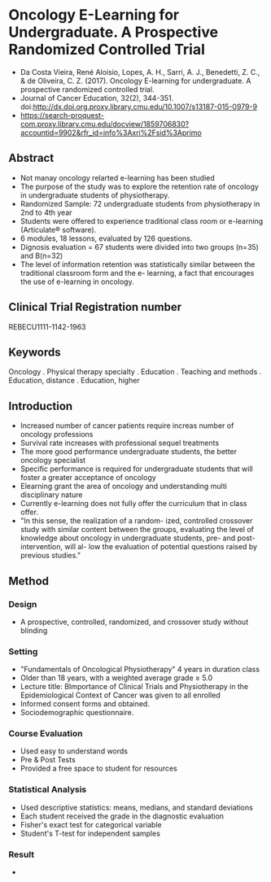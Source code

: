 # Oncology E-Learning for Undergraduate. A Prospective Randomized Controlled Trial

- Da Costa Vieira, René Aloisio, Lopes, A. H., Sarri, A. J., Benedetti, Z. C., & de Oliveira, C. Z. (2017). Oncology E-learning for undergraduate. A prospective randomized controlled trial. 
- Journal of Cancer Education, 32(2), 344-351. doi:http://dx.doi.org.proxy.library.cmu.edu/10.1007/s13187-015-0979-9
- https://search-proquest-com.proxy.library.cmu.edu/docview/1859706830?accountid=9902&rfr_id=info%3Axri%2Fsid%3Aprimo

## Abstract 
- Not manay oncology relarted e-learning has been studied 
- The purpose of the study was to explore the retention rate of oncology in undergraduate students of physiotherapy.  
- Randomized Sample: 72 undergraduate students from physiotherapy in 2nd to 4th year 
- Students were offered to experience traditional class room or e-learning (Articulate® software). 
- 6 modules, 18 lessons, evaluated by 126 questions. 
- Dignosis evaluation = 67 students were divided into two groups (n=35) and B(n=32) 
- The level of information retention was statistically similar between the traditional classroom form and the e- learning, a fact that encourages the use of e-learning in oncology.


## Clinical Trial Registration number
REBECU1111-1142-1963

## Keywords 
Oncology . Physical therapy specialty . Education . Teaching and methods . Education, distance . Education, higher

## Introduction 
- Increased number of cancer patients require increas number of oncology professions 
- Survival rate increases with professional sequel treatments
- The more good performance undergraduate students, the better oncology specialist
- Specific performance is required for undergraduate students that will foster a greater acceptance of oncology 
- Elearning grant the area of oncology and understanding multi disciplinary nature
- Currently e-learning does not fully offer the curriculum that in class offer.  
- "In this sense, the realization of a random- ized, controlled crossover study with similar content between the groups, evaluating the level of knowledge about oncology in undergraduate students, pre- and post-intervention, will al- low the evaluation of potential questions raised by previous studies."

## Method
### Design
- A prospective, controlled, randomized, and crossover study without blinding 
### Setting
- "Fundamentals of Oncological Physiotherapy" 4 years in duration class 
- Older than 18 years, with a weighted average grade ≥ 5.0
- Lecture title: BImportance of Clinical Trials and Physiotherapy in the Epidemiological Context of Cancer was given to all enrolled
- Informed consent forms and obtained. 
- Sociodemographic questionnaire.
### Course Evaluation
- Used easy to understand words
- Pre & Post Tests
- Provided a free space to student for resources 
### Statistical Analysis
- Used descriptive statistics: means, medians, and standard deviations
- Each student received the grade in the diagnostic evaluation
- Fisher's exact test for categorical variable 
- Student's T-test for independent samples
### Result
- 
